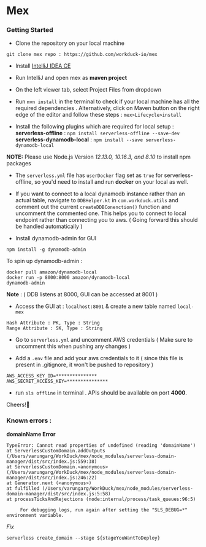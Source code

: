 # Mex

### Getting Started

- Clone the repository on your local machine
```
git clone mex repo : https://github.com/workduck-io/mex
```


- Install [IntelliJ IDEA CE](https://www.jetbrains.com/idea/download/#section=mac)


- Run IntelliJ and open mex as **maven project**


- On the left viewer tab, select Project Files from dropdown


- Run `mvn install` in the terminal to check if your local machine has all the required dependencies . Alternatively, click on  Maven button on the right edge of the editor and follow these steps : `mex>Lifecycle>install`


- Install the following plugins which are required for local setup :
**serverless-offline** : `npm install serverless-offline --save-dev` <br>
**serverless-dynamodb-local** : `npm install --save serverless-dynamodb-local`

**NOTE:** Please use Node.js Version *12.13.0, 10.16.3, and 8.10* to install npm packages

- The `serverless.yml` file has `userDocker` flag set as `true` for serverless-offline, so you'd need to install and run **docker** on your local as well.


- If you want to connect to a local dynamodb instance rather than an actual table,
navigate to `DDBHelper.kt` in `com.workduck.utils`  and comment out the current `createDDBConenction()` function and uncomment the commented one. This helps you to connect to local endpoint rather than connecting you to aws. ( Going forward this should be handled automatically )


- Install dynamodb-admin for GUI
```
npm install -g dynamodb-admin
```
To spin up dynamodb-admin :
```
docker pull amazon/dynamodb-local
docker run -p 8000:8000 amazon/dynamodb-local
dynamodb-admin
```
**Note** : ( DDB listens at 8000, GUI can be accessed at 8001 )


- Access the GUI at : `localhost:8001` & create a new table named `local-mex`
```
Hash Attribute : PK, Type : String
Range Attribute : SK, Type : String
```

- Go to `serverless.yml` and uncomment AWS credentials ( Make sure to uncomment this when pushing any changes )

- Add a `.env` file and add your aws credentials to it ( since this file is present in .gitignore, it won't be pushed to repository )

```
AWS_ACCESS_KEY_ID=***************
AWS_SECRET_ACCESS_KEY=***************

```

- run `sls offline` in terminal . APIs should be available on port **4000**. 

Cheers!🍻

### Known errors :

**domainName Error**

```
TypeError: Cannot read properties of undefined (reading 'domainName')
at ServerlessCustomDomain.addOutputs (/Users/varungarg/WorkDuck/mex/node_modules/serverless-domain-manager/dist/src/index.js:559:38)
at ServerlessCustomDomain.<anonymous> (/Users/varungarg/WorkDuck/mex/node_modules/serverless-domain-manager/dist/src/index.js:246:22)
at Generator.next (<anonymous>)
at fulfilled (/Users/varungarg/WorkDuck/mex/node_modules/serverless-domain-manager/dist/src/index.js:5:58)
at processTicksAndRejections (node:internal/process/task_queues:96:5)

     For debugging logs, run again after setting the "SLS_DEBUG=*" environment variable.
```

_Fix_

`serverless create_domain --stage ${stageYouWantToDeploy}`